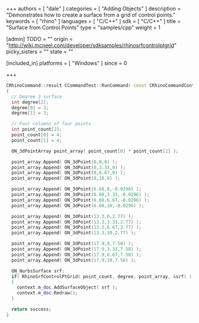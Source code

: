 +++
authors = [ "dale" ]
categories = [ "Adding Objects" ]
description = "Demonstrates how to create a surface from a grid of control points."
keywords = [ "rhino" ]
languages = [ "C/C++" ]
sdk = [ "C/C++" ]
title = "Surface from Control Points"
type = "samples/cpp"
weight = 1

[admin]
TODO = ""
origin = "http://wiki.mcneel.com/developer/sdksamples/rhinosrfcontrolptgrid"
picky_sisters = ""
state = ""

[included_in]
platforms = [ "Windows" ]
since = 0

+++

```cpp
CRhinoCommand::result CCommandTest::RunCommand( const CRhinoCommandContext& context )
{
  // Degree 3 surface
  int degree[2];
  degree[0] = 3;
  degree[1] = 3;

  // Four columns of four points
  int point_count[2];
  point_count[0] = 4;
  point_count[1] = 4;

  ON_3dPointArray point_array( point_count[0] * point_count[1] );

  point_array.Append( ON_3dPoint(0,0,0) );
  point_array.Append( ON_3dPoint(0,3.33,0) );
  point_array.Append( ON_3dPoint(0,6.67,0) );
  point_array.Append( ON_3dPoint(0,10,0) );

  point_array.Append( ON_3dPoint(6.68,0,-0.0296) );
  point_array.Append( ON_3dPoint(6.68,3.33,-0.0296) );
  point_array.Append( ON_3dPoint(6.68,6.67,-0.0296) );
  point_array.Append( ON_3dPoint(6.68,10,-0.0296) );

  point_array.Append( ON_3dPoint(13.3,0,2.77) );
  point_array.Append( ON_3dPoint(13.3,3.33,2.77) );
  point_array.Append( ON_3dPoint(13.3,6.67,2.77) );
  point_array.Append( ON_3dPoint(13.3,10,2.77) );

  point_array.Append( ON_3dPoint(17.9,0,7.58) );
  point_array.Append( ON_3dPoint(17.9,3.33,7.58) );
  point_array.Append( ON_3dPoint(17.9,6.67,7.58) );
  point_array.Append( ON_3dPoint(17.9,10,7.58) );

  ON_NurbsSurface srf;
  if( RhinoSrfControlPtGrid( point_count, degree, point_array, &srf) )
  {
    context.m_doc.AddSurfaceObject( srf );
    context.m_doc.Redraw();
  }

  return success;
}
```
